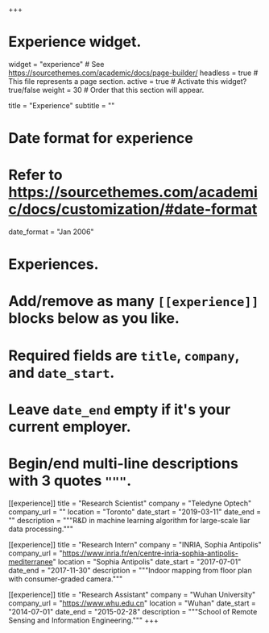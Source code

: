 +++
# Experience widget.
widget = "experience"  # See https://sourcethemes.com/academic/docs/page-builder/
headless = true  # This file represents a page section.
active = true  # Activate this widget? true/false
weight = 30  # Order that this section will appear.

title = "Experience"
subtitle = ""

# Date format for experience
#   Refer to https://sourcethemes.com/academic/docs/customization/#date-format
date_format = "Jan 2006"

# Experiences.
#   Add/remove as many `[[experience]]` blocks below as you like.
#   Required fields are `title`, `company`, and `date_start`.
#   Leave `date_end` empty if it's your current employer.
#   Begin/end multi-line descriptions with 3 quotes `"""`.
[[experience]]
  title = "Research Scientist"
  company = "Teledyne Optech"
  company_url = ""
  location = "Toronto"
  date_start = "2019-03-11"
  date_end = ""
  description = """R&D in machine learning algorithm for large-scale liar data processing."""

[[experience]]
  title = "Research Intern"
  company = "INRIA, Sophia Antipolis"
  company_url = "https://www.inria.fr/en/centre-inria-sophia-antipolis-mediterranee"
  location = "Sophia Antipolis"
  date_start = "2017-07-01"
  date_end = "2017-11-30"
  description = """Indoor mapping from floor plan with consumer-graded camera."""

[[experience]]
  title = "Research Assistant"
  company = "Wuhan University"
  company_url = "https://www.whu.edu.cn"
  location = "Wuhan"
  date_start = "2014-07-01"
  date_end = "2015-02-28"
  description = """School of Remote Sensing and Information Engineering."""
+++
